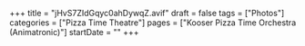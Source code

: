 +++
title = "jHvS7ZIdGqyc0ahDywqZ.avif"
draft = false
tags = ["Photos"]
categories = ["Pizza Time Theatre"]
pages = ["Kooser Pizza Time Orchestra (Animatronic)"]
startDate = ""
+++
